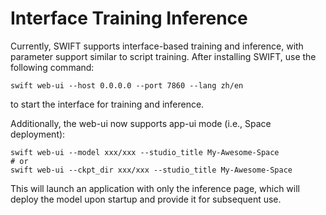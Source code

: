 # Interface Training Inference

Currently, SWIFT supports interface-based training and inference, with parameter support similar to script training. After installing SWIFT, use the following command:

```shell
swift web-ui --host 0.0.0.0 --port 7860 --lang zh/en
```

to start the interface for training and inference.

Additionally, the web-ui now supports app-ui mode (i.e., Space deployment):

```shell
swift web-ui --model xxx/xxx --studio_title My-Awesome-Space
# or
swift web-ui --ckpt_dir xxx/xxx --studio_title My-Awesome-Space
```
This will launch an application with only the inference page, which will deploy the model upon startup and provide it for subsequent use.
